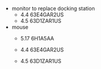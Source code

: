 - monitor to replace docking station
	- 4.4 63E4GAR2US
	- 4.5 63D1ZAR1US
- mouse
	- 5.17 6H1A5AA


	- 4.4 63E4GAR2US
	- 4.5 63D1ZAR1US